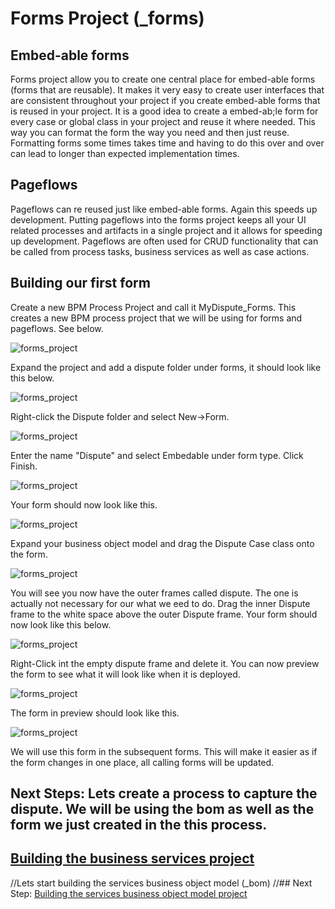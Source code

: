 # Forms Project (_forms)
## Embed-able forms
Forms project allow you to create one central place for embed-able forms (forms that are reusable). It makes it very easy to create user interfaces that are consistent throughout your project if you create embed-able forms that is reused in your project. It is a good idea to create a embed-ab;le form for every case or global class in your project and reuse it where needed. This way you can format the form the way you need and then just reuse. Formatting forms some times takes time and having to do this over and over can lead to longer than expected implementation times.

## Pageflows
Pageflows can re reused just like embed-able forms. Again this speeds up development. Putting pageflows into the forms project keeps all your UI related processes and artifacts in a single project and it allows for speeding up development. Pageflows are often used for CRUD functionality that can be called from process tasks, business services as well as case actions. 

## Building our first form
Create a new BPM Process Project and call it MyDispute_Forms. This creates a new BPM process project that we will be using for forms and pageflows. See below.

![forms_project](images/forms/.5.png)

Expand the project and add a dispute folder under forms, it should look like this below.

![forms_project](images/forms/1.png)

Right-click the Dispute folder and  select New->Form.

![forms_project](images/forms/2.png)

Enter the name "Dispute" and select Embedable under form type. Click Finish.

![forms_project](images/forms/3.png)

Your form should now look like this.

![forms_project](images/forms/4.png)

Expand your business object model and drag the Dispute Case class onto the form. 

![forms_project](images/forms/5.png)

You will see you now have the outer frames called dispute. The one is actually not necessary for our what we eed to do. Drag the inner Dispute frame to the white space above the outer Dispute frame. Your form should now look like this below.

![forms_project](images/forms/6.png)

Right-Click int the empty dispute frame and delete it. You can now preview the form to see what it will look like when it is deployed.

![forms_project](images/forms/8.png)

The form in preview should look like this.

![forms_project](images/forms/7.png)

We will use this form in the subsequent forms. This will make it easier as if the form changes in one place, all calling forms will be updated.

## Next Steps:  Lets create a process to capture the dispute. We will be using the bom as well as the form we just created in the this process.
## [Building the business services project](business_Services_Project.md)


//Lets start building the services business object model (_bom)
//## Next Step: [Building the services business object model project](services_Bom_Project.md)